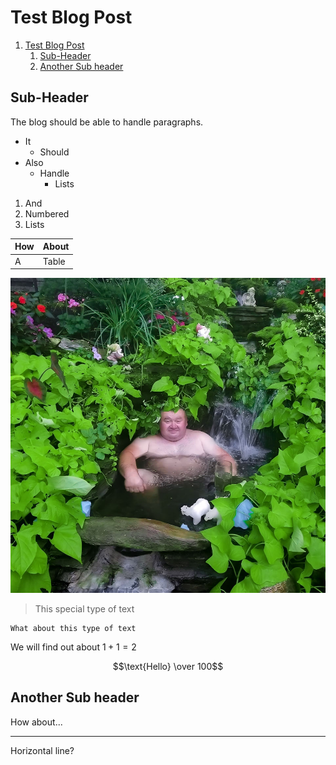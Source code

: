 # Test Blog Post

1. [Test Blog Post](#test-blog-post)
   1. [Sub-Header](#sub-header)
   1. [Another Sub header](#another-sub-header)

## Sub-Header

The blog should be able to handle paragraphs.

- It
  - Should
- Also
  - Handle
    - Lists

1. And
1. Numbered
1. Lists

| How | About |
| --- | ----- |
| A   | Table |

![An image](../data/image/pond_guy.jpg)

> This special type of text

    What about this type of text

We will find out about $1 + 1 = 2$

$$\text{Hello} \over 100$$

## Another Sub header

How about...

---

Horizontal line?
